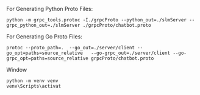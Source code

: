 

For Generating Python Proto Files:
```
python -m grpc_tools.protoc -I./grpcProto --python_out=./slmServer --grpc_python_out=./slmServer ./grpcProto/chatbot.proto
```
For Generating Go Proto Files: 
```
protoc --proto_path=.  --go_out=./server/client --go_opt=paths=source_relative   --go-grpc_out=./server/client --go-grpc_opt=paths=source_relative grpcProto/chatbot.proto
```
Window
```
python -m venv venv                 
venv\Scripts\activat
```
